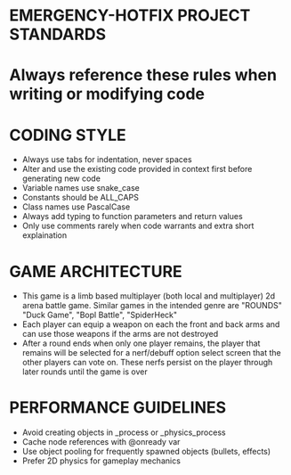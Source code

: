# EMERGENCY-HOTFIX PROJECT STANDARDS
# Always reference these rules when writing or modifying code

# CODING STYLE
- Always use tabs for indentation, never spaces
- Alter and use the existing code provided in context first before generating new code
- Variable names use snake_case
- Constants should be ALL_CAPS
- Class names use PascalCase
- Always add typing to function parameters and return values
- Only use comments rarely when code warrants and extra short explaination

# GAME ARCHITECTURE
- This game is a limb based multiplayer (both local and multiplayer) 2d arena battle game. Similar games in the intended genre are "ROUNDS" "Duck Game", "Bopl Battle", "SpiderHeck" 
- Each player can equip a weapon on each the front and back arms and can use those weapons if the arms are not destroyed
- After a round ends when only one player remains, the player that remains will be selected for a nerf/debuff option select screen that the other players can vote on. These nerfs persist on the player through later rounds until the game is over

# PERFORMANCE GUIDELINES
- Avoid creating objects in _process or _physics_process
- Cache node references with @onready var
- Use object pooling for frequently spawned objects (bullets, effects)
- Prefer 2D physics for gameplay mechanics
